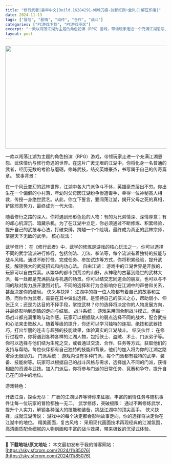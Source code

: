 ```yaml
---
title: "修行武者|豪华中文|Build.16284291-倾城刀痕-剑影红颜+全DLC|解压即撸|"
date: 2024-11-13
tags: ["冒险", "剧情", "动作", "合作", "战斗"]
categories: ["PC游戏下载", "PC游戏专区"]
excerpt: "一款以闯荡江湖为主题的角色扮演（RPG）游戏，带领玩家走进一个充满江湖恩怨、武侠情仇与修行奇遇的世界。在这片广袤无垠的江湖中，你将化身一名普通的武者，经历无数的考验与磨砺，修炼武技，结交英雄豪杰，书写属于自己的传奇篇章。 故事背景： 在一个风云变幻的武林世界，江湖中各大门派争斗不休，英雄豪杰层出不穷&hellip;"
layout: post
---
```


<img class="aligncenter size-full wp-image-85017" src="https://sky.sfcrom.com/wp-content/uploads/2024/11/2024111309304636.webp" alt="" width="570" height="321" />

一款以闯荡江湖为主题的角色扮演（RPG）游戏，带领玩家走进一个充满江湖恩怨、武侠情仇与修行奇遇的世界。在这片广袤无垠的江湖中，你将化身一名普通的武者，经历无数的考验与磨砺，修炼武技，结交英雄豪杰，书写属于自己的传奇篇章。
故事背景：

在一个风云变幻的武林世界，江湖中各大门派争斗不休，英雄豪杰层出不穷。你出生在一个偏僻的小村落，年幼时父母因江湖纷争惨遭毒手，幸得一位神秘高人相救，传授一身绝世武艺。从此，你立下誓言，要闯荡江湖，揭开父母之死的真相，铲除邪恶势力，最终成为一代大侠。

随着修行之路的深入，你将遇到形形色色的人物：有的为兄弟情深、深情厚意；有的却心机深沉、暗藏杀机。为了在江湖中立足，你必须通过不断修炼、积累经验，提升自己的武技与心法，打破束缚，跨越一个个险境，最终成为真正的武林宗师，掌握天下无敌的武学。
核心玩法：

武学修行：
在《修行武者》中，武学的修炼是游戏的核心玩法之一。你可以选择不同的武学流派进行修行，包括剑法、刀法、拳法等，每个流派有着独特的技能与战斗风格。通过不断打怪、完成任务、参加试炼等方式，你将积累经验，提升武技，解锁强大的武技招式和内功心法。
自由江湖：
游戏中的江湖世界是开放的，玩家可以自由探索。从繁华的都市到荒凉的山野，从神秘的古墓到隐世的武林大派，每一处都是充满挑战与机遇的场景。你可以结交志同道合的朋友，也可以与不同的敌对势力展开激烈对抗。不同的选择和行为会影响你在江湖中的声誉和关系，甚至决定你的结局。
侠义与抉择：
江湖中的每一位人物都有着自己的故事和立场，而你作为武者，需要在其中做出选择。是坚持自己的侠义之心，帮助弱小、伸张正义；还是为达目的不择手段，掌控武林？你的选择将决定你的人物发展方向，并最终影响到剧情的走向与结局。
战斗系统：
游戏采用回合制战斗模式，但每一场战斗都充满策略与动作感。玩家可以根据敌人的弱点选择不同的战术，配合武技和心法来击败敌人。随着等级的提升，你还可以学习独特的连招、绝技和武器技巧，打出华丽的连击与超强的技能效果，体验真实的江湖战斗。
结交伙伴：
在修行过程中，你将遇到各种各样的江湖人物，包括侠士、盗贼、术士、门派弟子等。你可以选择与他们结为生死之交，或者通过交流、合作、任务等方式，获取他们的支持与帮助。每位伙伴都有自己独特的技能和背景，他们的加入将为你的江湖之路增添无限助力。
门派系统：
游戏内设有多种门派，每个门派都有独特的武学、装备、技能树等。玩家可以根据自己的战斗风格与需求，选择加入不同的门派，获得相应的资源与武技。加入门派后，你将参与门派的日常任务、竞赛和争夺，提升自己在门派中的地位。

游戏特色：

开放江湖，探索无尽： 广袤的江湖世界等待你来征服，丰富的剧情任务与随机事件让每一位玩家的冒险都独一无二。
武学修炼，突破极限： 通过不断修炼武学，提升个人实力，解锁各种强大的技能和装备，挑战江湖中的顶尖高手。
侠义抉择，成就江湖传说： 游戏中的每个决定都会影响故事走向，你的选择将决定你在江湖中的地位。
精美画面，复古风格： 采用现代画面技术再现经典的江湖氛围，高清画质配合细腻的人物刻画和丰富的战斗效果，带来极致的沉浸式体验。

---
📖 **下载地址/原文地址：** 本文最初发布于我的博客网站：[https://sky.sfcrom.com/2024/11/85076](https://sky.sfcrom.com/2024/11/85076)
